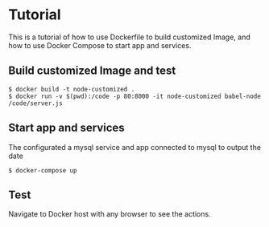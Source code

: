 # Tutorial

This is a tutorial of how to use Dockerfile to build customized Image, and how
to use Docker Compose to start app and services.

## Build customized Image and test

    $ docker build -t node-customized .
    $ docker run -v $(pwd):/code -p 80:8000 -it node-customized babel-node /code/server.js

## Start app and services

The configurated a mysql service and app connected to mysql to output the date

    $ docker-compose up

## Test

Navigate to Docker host with any browser to see the actions.
